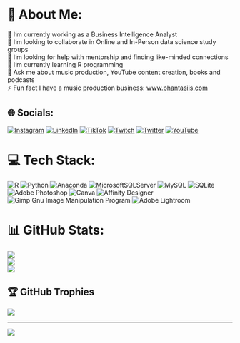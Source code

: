 # 💫 About Me:
🔭 I’m currently working as a Business Intelligence Analyst<br>👯 I’m looking to collaborate in Online and In-Person data science study groups<br>🤝 I’m looking for help with mentorship and finding like-minded connections<br>🌱 I’m currently learning R programming<br>💬 Ask me about music production, YouTube content creation, books and podcasts<br>⚡ Fun fact I have a music production business: www.phantasiis.com


## 🌐 Socials:
[![Instagram](https://img.shields.io/badge/Instagram-%23E4405F.svg?logo=Instagram&logoColor=white)](https://instagram.com/phantasiis) [![LinkedIn](https://img.shields.io/badge/LinkedIn-%230077B5.svg?logo=linkedin&logoColor=white)](https://linkedin.com/in/ernestoanalyst) [![TikTok](https://img.shields.io/badge/TikTok-%23000000.svg?logo=TikTok&logoColor=white)](https://tiktok.com/@phantasiis) [![Twitch](https://img.shields.io/badge/Twitch-%239146FF.svg?logo=Twitch&logoColor=white)](https://twitch.tv/its_phantasiis) [![Twitter](https://img.shields.io/badge/Twitter-%231DA1F2.svg?logo=Twitter&logoColor=white)](https://twitter.com/@phantasiis) [![YouTube](https://img.shields.io/badge/YouTube-%23FF0000.svg?logo=YouTube&logoColor=white)](https://youtube.com/@Phantasiis) 

# 💻 Tech Stack:
![R](https://img.shields.io/badge/r-%23276DC3.svg?style=flat&logo=r&logoColor=white) ![Python](https://img.shields.io/badge/python-3670A0?style=flat&logo=python&logoColor=ffdd54) ![Anaconda](https://img.shields.io/badge/Anaconda-%2344A833.svg?style=flat&logo=anaconda&logoColor=white) ![MicrosoftSQLServer](https://img.shields.io/badge/Microsoft%20SQL%20Sever-CC2927?style=flat&logo=microsoft%20sql%20server&logoColor=white) ![MySQL](https://img.shields.io/badge/mysql-%2300f.svg?style=flat&logo=mysql&logoColor=white) ![SQLite](https://img.shields.io/badge/sqlite-%2307405e.svg?style=flat&logo=sqlite&logoColor=white) ![Adobe Photoshop](https://img.shields.io/badge/adobephotoshop-%2331A8FF.svg?style=flat&logo=adobephotoshop&logoColor=white) ![Canva](https://img.shields.io/badge/Canva-%2300C4CC.svg?style=flat&logo=Canva&logoColor=white) ![Affinity Designer](https://img.shields.io/badge/affinitydesginer-%231B72BE.svg?style=flat&logo=affinity-designer&logoColor=white) ![Gimp Gnu Image Manipulation Program](https://img.shields.io/badge/Gimp-657D8B?style=flat&logo=gimp&logoColor=FFFFFF) ![Adobe Lightroom](https://img.shields.io/badge/Adobe%20Lightroom-31A8FF.svg?style=flat&logo=Adobe%20Lightroom&logoColor=white)
# 📊 GitHub Stats:
![](https://github-readme-stats.vercel.app/api?username=ernestog27&theme=dark&hide_border=true&include_all_commits=true&count_private=false)<br/>
![](https://github-readme-streak-stats.herokuapp.com/?user=ernestog27&theme=dark&hide_border=true)<br/>
![](https://github-readme-stats.vercel.app/api/top-langs/?username=ernestog27&theme=dark&hide_border=true&include_all_commits=true&count_private=false&layout=compact)

## 🏆 GitHub Trophies
![](https://github-profile-trophy.vercel.app/?username=ernestog27&theme=darkhub&no-frame=true&no-bg=false&margin-w=4)

---
[![](https://visitcount.itsvg.in/api?id=ernestog27&icon=0&color=0)](https://visitcount.itsvg.in)

<!-- Proudly created with GPRM ( https://gprm.itsvg.in ) -->
